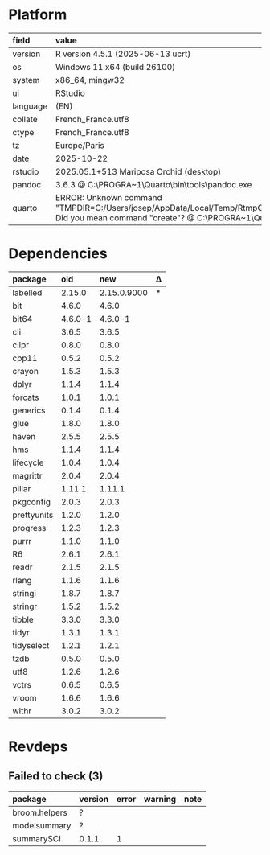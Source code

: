 # Platform

|field    |value                                                                                                                                                             |
|:--------|:-----------------------------------------------------------------------------------------------------------------------------------------------------------------|
|version  |R version 4.5.1 (2025-06-13 ucrt)                                                                                                                                 |
|os       |Windows 11 x64 (build 26100)                                                                                                                                      |
|system   |x86_64, mingw32                                                                                                                                                   |
|ui       |RStudio                                                                                                                                                           |
|language |(EN)                                                                                                                                                              |
|collate  |French_France.utf8                                                                                                                                                |
|ctype    |French_France.utf8                                                                                                                                                |
|tz       |Europe/Paris                                                                                                                                                      |
|date     |2025-10-22                                                                                                                                                        |
|rstudio  |2025.05.1+513 Mariposa Orchid (desktop)                                                                                                                           |
|pandoc   |3.6.3 @ C:\PROGRA~1\Quarto\bin\tools\pandoc.exe                                                                                                                   |
|quarto   |ERROR: Unknown command "TMPDIR=C:/Users/josep/AppData/Local/Temp/RtmpGeRV34/file3ebc4cc47d06". Did you mean command "create"? @ C:\PROGRA~1\Quarto\bin\quarto.exe |

# Dependencies

|package     |old     |new         |Δ  |
|:-----------|:-------|:-----------|:--|
|labelled    |2.15.0  |2.15.0.9000 |*  |
|bit         |4.6.0   |4.6.0       |   |
|bit64       |4.6.0-1 |4.6.0-1     |   |
|cli         |3.6.5   |3.6.5       |   |
|clipr       |0.8.0   |0.8.0       |   |
|cpp11       |0.5.2   |0.5.2       |   |
|crayon      |1.5.3   |1.5.3       |   |
|dplyr       |1.1.4   |1.1.4       |   |
|forcats     |1.0.1   |1.0.1       |   |
|generics    |0.1.4   |0.1.4       |   |
|glue        |1.8.0   |1.8.0       |   |
|haven       |2.5.5   |2.5.5       |   |
|hms         |1.1.4   |1.1.4       |   |
|lifecycle   |1.0.4   |1.0.4       |   |
|magrittr    |2.0.4   |2.0.4       |   |
|pillar      |1.11.1  |1.11.1      |   |
|pkgconfig   |2.0.3   |2.0.3       |   |
|prettyunits |1.2.0   |1.2.0       |   |
|progress    |1.2.3   |1.2.3       |   |
|purrr       |1.1.0   |1.1.0       |   |
|R6          |2.6.1   |2.6.1       |   |
|readr       |2.1.5   |2.1.5       |   |
|rlang       |1.1.6   |1.1.6       |   |
|stringi     |1.8.7   |1.8.7       |   |
|stringr     |1.5.2   |1.5.2       |   |
|tibble      |3.3.0   |3.3.0       |   |
|tidyr       |1.3.1   |1.3.1       |   |
|tidyselect  |1.2.1   |1.2.1       |   |
|tzdb        |0.5.0   |0.5.0       |   |
|utf8        |1.2.6   |1.2.6       |   |
|vctrs       |0.6.5   |0.6.5       |   |
|vroom       |1.6.6   |1.6.6       |   |
|withr       |3.0.2   |3.0.2       |   |

# Revdeps

## Failed to check (3)

|package       |version |error |warning |note |
|:-------------|:-------|:-----|:-------|:----|
|broom.helpers |?       |      |        |     |
|modelsummary  |?       |      |        |     |
|summarySCI    |0.1.1   |1     |        |     |

